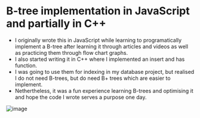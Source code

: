 # B-tree implementation in JavaScript and partially in C++
- I originally wrote this in JavaScript while learning to programatically implement a B-tree after learning it through articles and videos as well as practicing them through flow chart graphs.
- I also started writing it in C++ where I implemented an insert and has function.
- I was going to use them for indexing in my database project, but realised I do not need B-trees, but do need B+ trees which are easier to implement.
- Nethertheless, it was a fun experience learning B-trees and optimising it and hope the code I wrote serves a purpose one day.

![image](https://user-images.githubusercontent.com/45142584/217375856-845c5d72-fc61-41de-824b-ce428af1f6c0.png)

